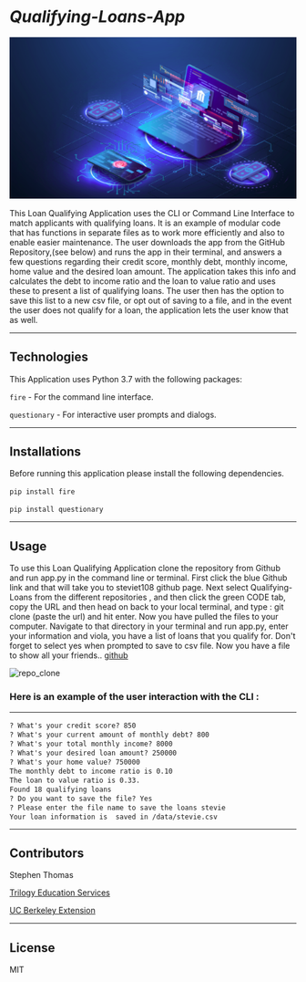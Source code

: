# *Qualifying-Loans-App*

![Fintech image from Getty stock images](fintech-image.png)

This Loan Qualifying Application uses the CLI or Command Line Interface to match applicants with qualifying loans. It is an example of modular code that has functions in separate files as to work more efficiently and also to enable easier maintenance.
The user downloads the app from the GitHub Repository,(see below) and runs the app in their terminal, and answers a few questions regarding their credit score, monthly debt, monthly income, home value and the desired loan amount. The application takes this info and calculates the debt to income ratio and the loan to value ratio and uses these to present a list of qualifying loans. The user then has the option to save this list to a new csv file, or opt out of saving to a file, and in the event the user does not qualify for a loan, the application lets the user know that as well.

---
##  Technologies 

This Application uses Python 3.7 with the following packages:

``` fire ```          - For the command line interface.

``` questionary ```   - For interactive user prompts and dialogs.

---
##  Installations 

Before running this application please install the following dependencies.

``` pip install fire ```

``` pip install questionary ```

---
##  Usage 

To use this Loan Qualifying Application clone the repository from Github and run app.py in the command line or terminal. First click the blue Github link and that will take you to steviet108 github page. Next select Qualifying-Loans from the different repositories , and then click the green CODE tab, copy the URL and then head on back to your local terminal, and type : git clone (paste the url) and hit enter. Now you have pulled the files to your computer. Navigate to that directory in your terminal and run app.py, enter your information and viola, you have a list of loans that you qualify for. Don't forget to select yes when prompted to save to csv file. Now you have a file to show all your friends.. 
[github](https://github.com/steviet108/Qualifying-Loans.git)


![repo_clone](git_clone_image.png)


### Here is an example of the user interaction with the CLI : ###
---
```(dev) stephenthomas@steviet108eth-MacBook-Pro loan_qualifier_app % python3 app.py
? What's your credit score? 850
? What's your current amount of monthly debt? 800
? What's your total monthly income? 8000
? What's your desired loan amount? 250000
? What's your home value? 750000
The monthly debt to income ratio is 0.10
The loan to value ratio is 0.33.
Found 18 qualifying loans
? Do you want to save the file? Yes
? Please enter the file name to save the loans stevie
Your loan information is  saved in /data/stevie.csv
```
---
## Contributors 

Stephen Thomas

[Trilogy Education Services](https://www.trilogyed.com/)

[UC Berkeley Extension](https://extension.berkeley.edu/)


---
##  License 

MIT
